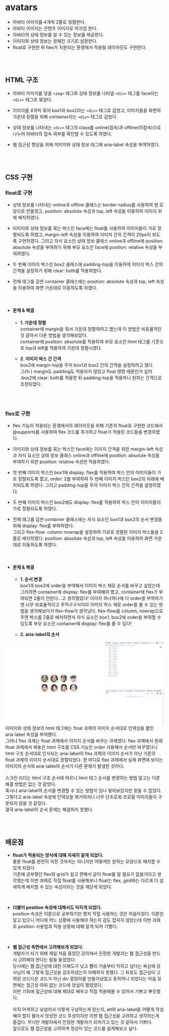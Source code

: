 # avatars
- 아바타 이미지를 4개씩 2줄로 정렬한다. <br/>
- 아바타 이미지는 콘텐츠 이미지로 마크업 한다. <br/>
- 아바타의 상태 정보를 알 수 있는 정보를 제공한다. <br/>
- 이미지와 상태 정보는 정해진 크기로 설정한다. <br/>
- float로 구현한 뒤 flex가 지원되는 환경에서 적용될 레이아웃도 구현한다.

 <br/> <br/>

## HTML 구조
- 아바타 이미지를 넣을 ```<img>``` 태그와 상태 정보를 나타낼 ```<div>``` 태그를 face라는 ```<div>``` 태그로 묶었다.  <br/>

- 이미지를 4개씩 묶어 box1과 box2라는 ```<div>``` 태그로 감쌌고, 이미지들을 화면의 가운데 정렬을 위해 container라는 ```<div>``` 태그로 감쌌다.  <br/>

- 상태 정보를 나타내는 ```<div>``` 태그의 class를 online(접속)과 offline(미접속)으로 나누어 아바타의 접속 여부를 확인할 수 있도록 하였다.

- 웹 접근성 향상을 위해 이미지와 상태 정보 태그에 aria-label 속성을 부여하였다.  <br/>

<br/> <br/>

## CSS 구현
### float로 구현
- 상태 정보를 나타내는 online과 offline 클래스는 border-radius를 사용하여 원 모양으로 만들었고, position: absolute 속성과 top, left 속성을 이용하여 이미지 위에 배치하였다.

- 이미지와 상태 정보를 묶는 박스인 face에는 float를 사용하여 이미지들이 가로 정렬되도록 하였고, margin-left 속성을 이용하여 이미지 간의 간격이 20px이 되도록 구현하였다. 
그리고 자식 요소인 상태 정보 클래스 online과 offline에 position: absolute 속성을 부여하기 위해 부모 요소인 face에 position: relative 속성을 부여하였다.

- 두 번째 이미지 박스인 box2 클래스에 padding-top을 이용하여 이미지 박스 간의 간격을 설정하기 위해 clear: both를 적용하였다.

- 전체 태그를 감싼 container 클래스에는 position: absolute 속성과 top, left 속성을 이용하여 화면 가운데로 이동하도록 하였다.

 <br/>

- #### 문제 & 해결
  - **1. 가운데 정렬**  <br/>
container에 margin을 줘서 가운데 정렬하려고 했는데 이 방법은 비효율적인 것 같아서 다른 방법을 생각해보았다.  <br/>
container에 position: absolute를 적용하여 부모 요소인 html 태그를 기준으로 top과 left를 적용하여 가운데 정렬시켰다.

 
  - **2. 이미지 박스 간 간격**  <br/>
box2에 margin-top을 주어 box1과 box2 간의 간격을 설정하려고 했다.  <br/>
그러나 margin도 padding도 적용되지 않았고 float 영향 때문인가 싶어 .box2에 clear: both를 적용한 뒤 padding-top을 적용하니 원하는 간격으로 조정되었다.

 <br/> <br/>

### flex로 구현
- flex 기능이 적용되는 환경에서의 레이아웃을 위해 기존의 float로 구현한 코드에서 @supports를 사용하여 flex 코드를 추가하고 float가 적용된 코드들을 변경하였다.

- 이미지와 상태 정보를 묶는 박스인 face에는 이미지 간격을 위한 margin-left 속성과 자식 요소인 상태 정보 클래스 online과 offline에 position: absolute 속성을 부여하기 위한 position: relative 속성만 적용하였다.

- 첫 번째 이미지 박스인 box1에 display: flex를 적용하여 박스 안의 이미지들이 가로 정렬되도록 했고, order: 2를 부여하여 두 번째 이미지 박스인 box2의 아래에 배치되도록 하였다. 그리고 padding-top을 주어 이미지 박스 간의 간격을 설정하였다.

- 두 번째 이미지 박스인 box2에도 display: flex를 적용하여 박스 안의 이미지들이 가로 정렬되도록 하였다.

- 전체 태그를 감싼 container 클래스에는 자식 요소인 box1과 box2의 순서 변경을 위해 display: flex를 부여하였다.  <br/> 그리고 flex-flow: column nowrap을 설정하여 가로로 정렬된 이미지 박스들을 2줄로 배치하였다. position: absolute 속성과 top, left 속성을 이용하여 화면 가운데로 이동하도록 하였다.

 <br/>

- #### 문제 & 해결
  - **1. 순서 변경** <br/>
box1과 box2에 order을 부여해서 이미지 박스 채로 순서를 바꾸고 싶었는데 그러려면 container에 display: flex를 부여해야 했고, container에 flex가 부여되면 2줄이 안된다...고 생각했었다!
이미지 하나하나에 다 order을 부여하기엔 너무 비효율적이고 주먹구구식이라 이미지 박스 채로 order을 줄 수 있는 방법을 생각해보다가 flex-flow가 생각났다. flex-flow를 column, nowrap으로 주면 박스를 2줄로 배치하면서 자식 요소인 box1, box2에 order을 부여할 수 있도록 부모 요소인 container에 display: flex를 줄 수 있다!

  - **2. aria-label의 순서** <br/>
<img src="images/flex 과제 접근성 문제.png">
이미지와 상태 정보의 html 태그에는 float 과제의 이미지 순서대로 인덱싱을 붙인 aria-label 속성을 부여했다.<br/>
그러나 flex 과제는 float 과제에서 이미지 순서를 바꾸는 과제였다.
flex 과제에서 원래 float 과제에서 짜놓은 html 구조를 CSS 기능인 order 사용해서 순서만 바꾸었더니 html 구조 순서대로 인식되는 aria-label이 flex 과제의 이미지 순서가 아닌 기존의 float 과제의 이미지 순서대로 정렬되었다. 
한 마디로 flex 과제에서 실제 화면에 보이는 이미지의 순서와 aria-lable의 순서가 다른 문제가 발생한 것이다. <br/> <br/>
스크린 리더는 html 구조 순서에 따르니 html 태그 순서를 변경하는 방법 말고는 다른 해결 방법은 없는 것 같았다. <br/>
혹시나 aria-label의 순서를 변경할 수 있는 방법이 있나 찾아보았지만 찾을 수 없었다. 그렇다고 aria-label 속성에 인덱싱을 제거하자니 너무 단조로워 프로필 이미지들이 구분되지 않을 것 같았다.<br/>
결국 aria-label의 순서 문제는 해결하지 못했다.


 <br/> <br/>

## 배운점
- **float가 적용되는 방식에 대해 자세히 알게 되었다.** <br/>
물론 float를 완전히 익힌 것까지는 아니지만 어떻게든 원하는 모양으로 배치할 수 있게 되었다.  <br/>
기존에 공부했던 flex와 grid가 쉽고 편해서 굳이 float를 알 필요가 없을거라고 생각했는데 이번 과제로 직접 float를 사용해보니 float는 flex, gird와는 다르게 더 섬세하게 배치할 수 있는 속성이라는 것을 깨닫게 되었다.
 <br/>

- **더불어 position 속성에 대해서도 익히게 되었다.** <br/>
position 속성은 이론으로 공부하기만 했지 직접 사용하는 것은 처음이었다.
이론만 알고 있으니 어디에 어느 상황에 사용해야 하는지 감도 잡히지 않았는데 이번 과제로 position 사용법과 적용 상황에 대해 알게 되어 기뻤다.
 <br/>

- **웹 접근성 측면에서 고려해보게 되었다.** <br/>
개발자가 되기 위해 제일 처음 들었던 강의에서 진정한 개발자는 웹 접근성을 반드시 고려해야 한다는 말을 들었었다.  <br/>
당시에는 웹 접근성에 대한 이해도가 낮고 빨리 기술부터 익히고 싶다는 욕심에 강사님이 왜 그렇게 접근성을 강조하셨는지 이해하지 못했다. 
그 뒤로도 접근성이 고려된 코드다운 코드가 아닌 div 뭉텅이를 만들어냈었고 동작하니 되었다는 마음 뒷편에는 접근성 따위 없는 코드에 양심이 찔렸었다.  <br/>
이번 기회에 접근성에 대해 제대로 배우고 직접 적용해볼 수 있어서 기쁘고 뿌듯했다. <br/> <br/>
아직 어색하고 낯설어서 이렇게 구성하는게 맞는지, alt와 aria-label을 어떻게 작성해야 할지 몰라서 엉성한 코드 투성이지만 이젠 웹 접근성을 고려하고 생각하는게 즐겁다.
무늬만 개발자에서 진정한 개발자가 되어가고 있는 것 같아서 기쁘다.  <br/>
앞으로도 웹 접근성을 고려하며 정성이 있는 코드를 설계해보고 싶다.

<br/>
